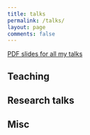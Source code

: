 ```yaml
---
title: talks
permalink: /talks/
layout: page
comments: false
---
```




[PDF slides for all my talks](http://davidnagy.web.elte.hu/eloadas/kiseloadas/?C=M;O=D)



## Teaching





## Research talks



## Misc

